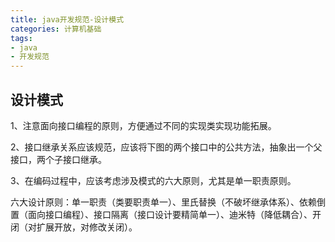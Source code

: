 ```yaml
---
title: java开发规范-设计模式
categories: 计算机基础
tags:
- java
- 开发规范
---
```


## 设计模式

1、注意面向接口编程的原则，方便通过不同的实现类实现功能拓展。

2、接口继承关系应该规范，应该将下图的两个接口中的公共方法，抽象出一个父接口，两个子接口继承。

3、在编码过程中，应该考虑涉及模式的六大原则，尤其是单一职责原则。

六大设计原则：单一职责（类要职责单一）、里氏替换（不破坏继承体系）、依赖倒置（面向接口编程）、接口隔离（接口设计要精简单一）、迪米特（降低耦合）、开闭（对扩展开放，对修改关闭）。